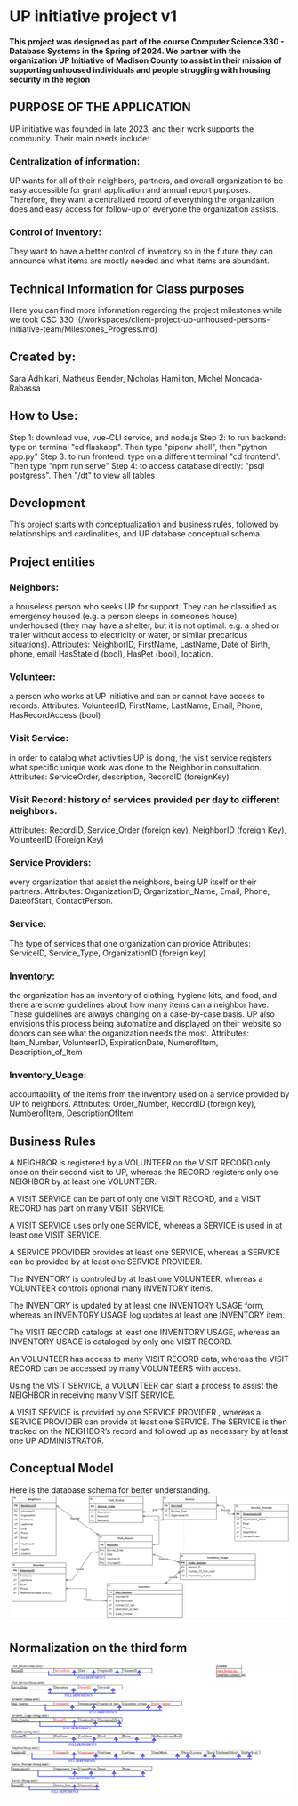 # UP initiative project v1

#### This project was designed as part of the course Computer Science 330 - Database Systems in the Spring of 2024. We partner with the organization UP Initiative of Madison County to assist in their mission of supporting unhoused individuals and people struggling with housing security in the region

## PURPOSE OF THE APPLICATION 
UP initiative was founded in late 2023, and their work supports the community. Their main needs include:
### Centralization of information:  
UP wants for all of their neighbors,  partners, and overall organization to be easy accessible for grant application and annual report purposes. Therefore, they want a centralized record of everything the organization does and easy access for follow-up of everyone the organization assists.
### Control of Inventory: 
They want to have a better control of inventory so in the future they can announce what items are mostly needed and what items are abundant.



## Technical Information for Class purposes 
Here you can find more information regarding the project milestones while we took CSC 330
!(/workspaces/client-project-up-unhoused-persons-initiative-team/Milestones_Progress.md)


## Created by: 
Sara Adhikari,
Matheus Bender,
Nicholas Hamilton,
Michel Moncada-Rabassa


## How to Use:
Step 1: download vue, vue-CLI service, and node.js
Step 2: to run backend: type on terminal "cd flaskapp". Then type "pipenv shell", then "python app.py"
Step 3: to run frontend: type on a different terminal "cd frontend". Then type "npm run serve"
Step 4: to access database directly: "psql postgress". Then "/dt" to view all tables



## Development 
This project starts with conceptualization and business rules, followed by relationships and cardinalities, and UP database conceptual schema.

## Project entities
### Neighbors:  
a houseless person who seeks UP for support. They can be classified as emergency housed (e.g. a person sleeps in someone’s house), underhoused (they may have a shelter, but it is not optimal. e.g. a shed or trailer without access to electricity or water, or similar precarious situations).
Attributes: NeighborID, FirstName, LastName, Date of Birth, phone, email HasStateId (bool), HasPet (bool), location.

### Volunteer: 
a person who works at UP initiative and can or cannot have access to records.
Attributes: VolunteerID, FirstName, LastName, Email, Phone, HasRecordAccess (bool)

### Visit Service:
in order to catalog what activities UP is doing, the visit service registers what specific unique work was done to the Neighbor in consultation.
Attributes: ServiceOrder, description, RecordID (foreignKey)

### Visit Record: history of services provided per day to different neighbors.
Attributes: RecordID, Service_Order (foreign key), NeighborID (foreign Key), VolunteerID (Foreign Key)

### Service Providers: 
every organization that assist the neighbors, being UP itself or their partners.
Attributes: OrganizationID, Organization_Name, Email, Phone, DateofStart, ContactPerson.

### Service: 
The type of services that one organization can provide
Attributes: ServiceID, Service_Type, OrganizationID (foreign key)

### Inventory: 
the organization has an inventory of clothing, hygiene kits, and food, and there are some guidelines about how many items can a neighbor have. These guidelines are always changing on a case-by-case basis. UP also envisions this process being automatize and displayed on their website so donors can see what the organization needs the most.
Attributes: Item_Number, VolunteerID, ExpirationDate, NumerofItem, Description_of_Item

### Inventory_Usage: 
accountability of the items from the inventory used on a service provided by UP to neighbors.
Attributes: Order_Number, RecordID (foreign key), NumberofItem, DescriptionOfItem 

## Business Rules

A NEIGHBOR is registered by a VOLUNTEER on the VISIT RECORD only once on their second visit to UP, whereas the RECORD registers only one NEIGHBOR by at least one VOLUNTEER.

A VISIT SERVICE can be part of only one VISIT RECORD, and a VISIT RECORD has part on many VISIT SERVICE. 

A VISIT SERVICE uses only one SERVICE, whereas a SERVICE is used in at least one VISIT SERVICE.

A SERVICE PROVIDER provides at least one SERVICE, whereas a SERVICE can be provided by at least one SERVICE PROVIDER.

The INVENTORY is controled by at least one VOLUNTEER, whereas a VOLUNTEER controls optional many INVENTORY items.

The INVENTORY is updated by at least one INVENTORY USAGE form, whereas an INVENTORY USAGE log updates at least one INVENTORY item.

The VISIT RECORD catalogs at least one INVENTORY USAGE, whereas an INVENTORY USAGE is cataloged by only one VISIT RECORD.

An VOLUNTEER has access to many VISIT RECORD data, whereas the VISIT RECORD can be accessed by many VOLUNTEERS with access.

Using the VISIT SERVICE, a VOLUNTEER can start a process to assist the NEIGHBOR in receiving many VISIT SERVICE. 

A VISIT SERVICE is provided by one SERVICE PROVIDER , whereas a SERVICE PROVIDER can provide at least one SERVICE. The SERVICE is then tracked on the NEIGHBOR’s record and followed up as necessary by at least one UP ADMINISTRATOR. 

## Conceptual Model
Here is the database schema for better understanding.
![brief alt text](Images/Schemas/Conceptual_Schema_04-03-2024.png)

## Normalization on the third form
![brief alt text](Images/Schemas/Relational_Schema_03-27-24.png)

